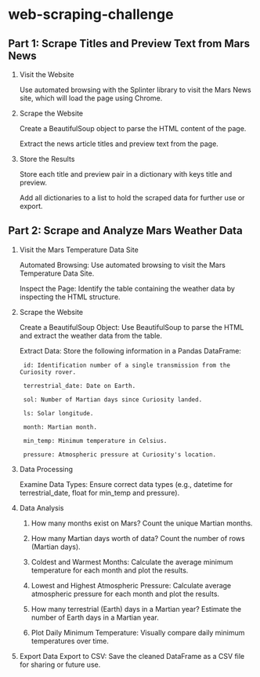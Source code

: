 # web-scraping-challenge

## Part 1: Scrape Titles and Preview Text from Mars News

1. Visit the Website

    Use automated browsing with the Splinter library to visit the Mars News site, which will load the page using Chrome.

2. Scrape the Website

    Create a BeautifulSoup object to parse the HTML content of the page.
    
    Extract the news article titles and preview text from the page.
    
3. Store the Results

    Store each title and preview pair in a dictionary with keys title and preview.
    
    Add all dictionaries to a list to hold the scraped data for further use or export.

## Part 2: Scrape and Analyze Mars Weather Data
1. Visit the Mars Temperature Data Site

    Automated Browsing: Use automated browsing to visit the Mars Temperature Data Site.

    Inspect the Page: Identify the table containing the weather data by inspecting the HTML structure.

2. Scrape the Website

    Create a BeautifulSoup Object: Use BeautifulSoup to parse the HTML and extract the weather data from the table.

    Extract Data: Store the following information in a Pandas DataFrame:

        id: Identification number of a single transmission from the Curiosity rover.

        terrestrial_date: Date on Earth.

        sol: Number of Martian days since Curiosity landed.

        ls: Solar longitude.

        month: Martian month.

        min_temp: Minimum temperature in Celsius.

        pressure: Atmospheric pressure at Curiosity's location.

3. Data Processing

    Examine Data Types: Ensure correct data types (e.g., datetime for terrestrial_date, float for min_temp and pressure).

4. Data Analysis

    1. How many months exist on Mars?
       Count the unique Martian months.

    2. How many Martian days worth of data?
       Count the number of rows (Martian days).

    3. Coldest and Warmest Months:
       Calculate the average minimum temperature for each month and plot the results.
    
    4. Lowest and Highest Atmospheric Pressure:
       Calculate average atmospheric pressure for each month and plot the results.
    
    5. How many terrestrial (Earth) days in a Martian year?
       Estimate the number of Earth days in a Martian year.
    
    6. Plot Daily Minimum Temperature:
       Visually compare daily minimum temperatures over time.

5. Export Data
    Export to CSV: Save the cleaned DataFrame as a CSV file for sharing or future use.


